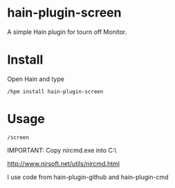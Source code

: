 # hain-plugin-screen

A simple Hain plugin for tourn off Monitor.

# Install
Open Hain and type

```
/hpm install hain-plugin-screen
```

# Usage
```
/screen
```

IMPORTANT: Copy nircmd.exe into C:\

http://www.nirsoft.net/utils/nircmd.html

I use code from hain-plugin-github and hain-plugin-cmd